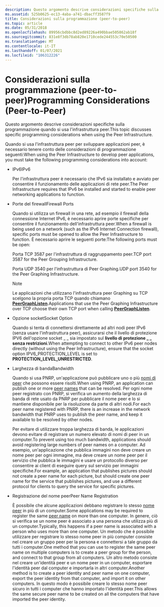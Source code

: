 ```yaml
---
description: Questo argomento descrive considerazioni specifiche sulla programmazione quando si usa l'infrastruttura peer.
ms.assetid: 525b0625-ec13-4aba-a741-dbacff3587f9
title: Considerazioni sulla programmazione (peer-to-peer)
ms.topic: article
ms.date: 05/31/2018
ms.openlocfilehash: 89956cbdbbc8d2ed89226a490bbae505862ab18f
ms.sourcegitcommit: 831e8f3db78ab820e1710cede244553c70e50500
ms.translationtype: MT
ms.contentlocale: it-IT
ms.lasthandoff: 01/07/2021
ms.locfileid: "106312226"
---
```

# <a name="programming-considerations-peer-to-peer"></a><span data-ttu-id="e7728-103">Considerazioni sulla programmazione (peer-to-peer)</span><span class="sxs-lookup"><span data-stu-id="e7728-103">Programming Considerations (Peer-to-Peer)</span></span>

<span data-ttu-id="e7728-104">Questo argomento descrive considerazioni specifiche sulla programmazione quando si usa l'infrastruttura peer.</span><span class="sxs-lookup"><span data-stu-id="e7728-104">This topic discusses specific programming considerations when using the Peer Infrastructure.</span></span>

<span data-ttu-id="e7728-105">Quando si usa l'infrastruttura peer per sviluppare applicazioni peer, è necessario tenere conto delle considerazioni di programmazione seguenti:</span><span class="sxs-lookup"><span data-stu-id="e7728-105">When using the Peer Infrastructure to develop peer applications, you must take the following programming considerations into account:</span></span>

-   <span data-ttu-id="e7728-106">IPv6</span><span class="sxs-lookup"><span data-stu-id="e7728-106">IPv6</span></span>

    <span data-ttu-id="e7728-107">Per l'infrastruttura peer è necessario che IPv6 sia installato e avviato per consentire il funzionamento delle applicazioni di rete peer.</span><span class="sxs-lookup"><span data-stu-id="e7728-107">The Peer Infrastructure requires that IPv6 be installed and started to enable peer networking applications to function.</span></span>

-   <span data-ttu-id="e7728-108">Porte del firewall</span><span class="sxs-lookup"><span data-stu-id="e7728-108">Firewall Ports</span></span>

    <span data-ttu-id="e7728-109">Quando si utilizza un firewall in una rete, ad esempio il firewall della connessione Internet IPv6, è necessario aprire porte specifiche per consentire il funzionamento dell'infrastruttura peer.</span><span class="sxs-lookup"><span data-stu-id="e7728-109">When a firewall is being used on a network (such as the IPv6 Internet Connection firewall), specific ports must be opened to allow the Peer Infrastructure to function.</span></span> <span data-ttu-id="e7728-110">È necessario aprire le seguenti porte:</span><span class="sxs-lookup"><span data-stu-id="e7728-110">The following ports must be open:</span></span>

    <span data-ttu-id="e7728-111">Porta TCP 3587 per l'infrastruttura di raggruppamento peer.</span><span class="sxs-lookup"><span data-stu-id="e7728-111">TCP port 3587 for the Peer Grouping Infrastructure.</span></span>

    <span data-ttu-id="e7728-112">Porta UDP 3540 per l'infrastruttura di Peer Graphing.</span><span class="sxs-lookup"><span data-stu-id="e7728-112">UDP port 3540 for the Peer Graphing Infrastructure.</span></span>

    > [!Note]  
    > <span data-ttu-id="e7728-113">Le applicazioni che utilizzano l'infrastruttura peer Graphing su TCP scelgono la propria porta TCP quando chiamano [**PeerGraphListen**](/windows/desktop/api/P2P/nf-p2p-peergraphlisten).</span><span class="sxs-lookup"><span data-stu-id="e7728-113">Applications that use the Peer Graphing Infrastructure over TCP choose their own TCP port when calling [**PeerGraphListen**](/windows/desktop/api/P2P/nf-p2p-peergraphlisten).</span></span>

     

-   <span data-ttu-id="e7728-114">Opzione socket</span><span class="sxs-lookup"><span data-stu-id="e7728-114">Socket Option</span></span>

    <span data-ttu-id="e7728-115">Quando si tenta di connettersi direttamente ad altri nodi peer IPv6 (senza usare l'infrastruttura peer), assicurarsi che il livello di protezione IPV6 dell'opzione socket \_ \_ sia impostato sul **livello di protezione \_ \_ senza restrizioni**.</span><span class="sxs-lookup"><span data-stu-id="e7728-115">When attempting to connect to other IPv6 peer nodes directly (without using the Peer Infrastructure), ensure that the socket option IPV6\_PROTECTION\_LEVEL is set to **PROTECTION\_LEVEL\_UNRESTRICTED**.</span></span>

-   <span data-ttu-id="e7728-116">Larghezza di banda</span><span class="sxs-lookup"><span data-stu-id="e7728-116">Bandwidth</span></span>

    <span data-ttu-id="e7728-117">Quando si usa PNRP, un'applicazione può pubblicare uno o più [nomi di peer](peer-names.md) che possono essere risolti.</span><span class="sxs-lookup"><span data-stu-id="e7728-117">When using PNRP, an application can publish one or more [peer names](peer-names.md) that can be resolved.</span></span> <span data-ttu-id="e7728-118">Per ogni nome peer registrato con PNRP, si verifica un aumento della larghezza di banda di rete usato da PNRP per pubblicare il nome peer e lo si mantiene disponibile per la risoluzione da parte di altri nodi.</span><span class="sxs-lookup"><span data-stu-id="e7728-118">For each peer name registered with PNRP, there is an increase in the network bandwidth that PNRP uses to publish the peer name, and keep it available to be resolved by other nodes.</span></span>

    <span data-ttu-id="e7728-119">Per evitare di utilizzare troppa larghezza di banda, le applicazioni devono evitare di registrare un numero elevato di nomi di peer in un computer.</span><span class="sxs-lookup"><span data-stu-id="e7728-119">To prevent using too much bandwidth, applications should avoid registering large numbers of peer names on a computer.</span></span> <span data-ttu-id="e7728-120">Ad esempio, un'applicazione che pubblica immagini non deve creare un nome peer per ogni immagine, ma deve creare un nome peer per il servizio che pubblica le immagini e usare un protocollo diverso per consentire ai client di eseguire query sul servizio per immagini specifiche.</span><span class="sxs-lookup"><span data-stu-id="e7728-120">For example, an application that publishes pictures should not create a peer name for each picture, but should create one peer name for the service that publishes pictures, and use a different protocol for clients to query the service for specific pictures.</span></span>

-   <span data-ttu-id="e7728-121">Registrazione del nome peer</span><span class="sxs-lookup"><span data-stu-id="e7728-121">Peer Name Registration</span></span>

    <span data-ttu-id="e7728-122">È possibile che alcune applicazioni debbano registrare lo stesso [nome peer](peer-names.md) in più di un computer.</span><span class="sxs-lookup"><span data-stu-id="e7728-122">Some applications may be required to register the same [peer name](peer-names.md) on more than one computer.</span></span> <span data-ttu-id="e7728-123">In genere, ciò si verifica se un nome peer è associato a una persona che utilizza più di un computer.</span><span class="sxs-lookup"><span data-stu-id="e7728-123">Typically, this happens if a peer name is associated with a person who uses more than one computer.</span></span> <span data-ttu-id="e7728-124">Un metodo che è possibile utilizzare per registrare lo stesso nome peer in più computer consiste nel creare un gruppo peer per la persona e connettersi a tale gruppo da tutti i computer.</span><span class="sxs-lookup"><span data-stu-id="e7728-124">One method that you can use to register the same peer name on multiple computers is to create a peer group for the person, and connect to that group from all computers.</span></span> <span data-ttu-id="e7728-125">Un altro metodo consiste nel creare un'identità peer e un nome peer in un computer, esportare l'identità peer dal computer e importarla in altri computer.</span><span class="sxs-lookup"><span data-stu-id="e7728-125">Another method is to create a peer identity and peer name on one computer, export the peer identity from that computer, and import it on other computers.</span></span> <span data-ttu-id="e7728-126">In questo modo è possibile creare lo stesso nome peer sicuro in tutti i computer che hanno importato l'identità peer.</span><span class="sxs-lookup"><span data-stu-id="e7728-126">This allows the same secure peer name to be created on all the computers that have imported the peer identity.</span></span>

 

 



